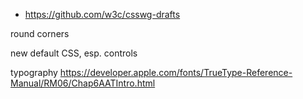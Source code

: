 - https://github.com/w3c/csswg-drafts




round corners

new default CSS, esp. controls

typography
https://developer.apple.com/fonts/TrueType-Reference-Manual/RM06/Chap6AATIntro.html

